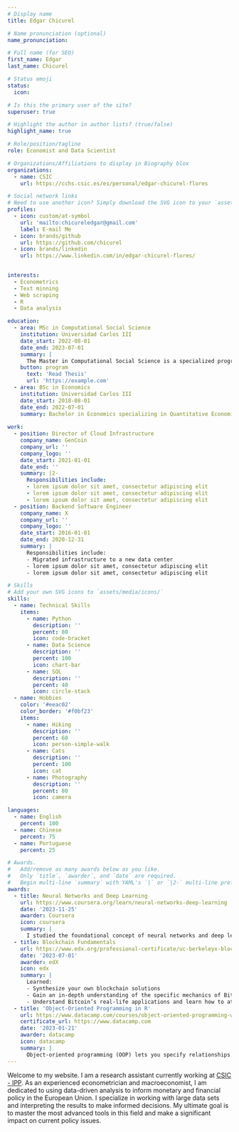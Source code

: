 ```yaml
---
# Display name
title: Edgar Chicurel

# Name pronunciation (optional)
name_pronunciation: 

# Full name (for SEO)
first_name: Edgar
last_name: Chicurel

# Status emoji
status:
  icon: 

# Is this the primary user of the site?
superuser: true

# Highlight the author in author lists? (true/false)
highlight_name: true

# Role/position/tagline
role: Economist and Data Scientist

# Organizations/Affiliations to display in Biography blox
organizations:
  - name: CSIC
    url: https://cchs.csic.es/es/personal/edgar-chicurel-flores

# Social network links
# Need to use another icon? Simply download the SVG icon to your `assets/media/icons/` folder.
profiles:
  - icon: custom/at-symbol
    url: 'mailto:chicureledgar@gmail.com'
    label: E-mail Me
  - icon: brands/github
    url: https://github.com/chicurel
  - icon: brands/linkedin
    url: https://www.linkedin.com/in/edgar-chicurel-flores/
  

interests:
  - Econometrics
  - Text minning
  - Web scraping
  - R
  - Data analysis

education:
  - area: MSc in Computational Social Science
    institution: Universidad Carlos III
    date_start: 2022-08-01
    date_end: 2023-07-01
    summary: |
      The Master in Computational Social Science is a specialized program that focuses on training students in advanced computational and quantitative analysis techniques for the study of social sciences. With the increasing use of digital technology in society, the field of computational social science has emerged as a way to analyze and understand human behavior and society through the use of predictive modeling, text analysis, and network science. The program equips students with the skills needed to lead and manage interdisciplinary teams in this field. https://www.uc3m.es/master/computational-social-science
    button: program
      text: 'Read Thesis'
      url: 'https://example.com'
  - area: BSc in Economics
    institution: Universidad Carlos III
    date_start: 2018-08-01
    date_end: 2022-07-01
    summary: Bachelor in Economics specializing in Quantitative Economics and Macroeconomics.
    
work:
  - position: Director of Cloud Infrastructure
    company_name: GenCoin
    company_url: ''
    company_logo: ''
    date_start: 2021-01-01
    date_end: ''
    summary: |2-
      Responsibilities include:
      - lorem ipsum dolor sit amet, consectetur adipiscing elit
      - lorem ipsum dolor sit amet, consectetur adipiscing elit
      - lorem ipsum dolor sit amet, consectetur adipiscing elit
  - position: Backend Software Engineer
    company_name: X
    company_url: ''
    company_logo: ''
    date_start: 2016-01-01
    date_end: 2020-12-31
    summary: |
      Responsibilities include:
      - Migrated infrastructure to a new data center
      - lorem ipsum dolor sit amet, consectetur adipiscing elit
      - lorem ipsum dolor sit amet, consectetur adipiscing elit

# Skills
# Add your own SVG icons to `assets/media/icons/`
skills:
  - name: Technical Skills
    items:
      - name: Python
        description: ''
        percent: 80
        icon: code-bracket
      - name: Data Science
        description: ''
        percent: 100
        icon: chart-bar
      - name: SQL
        description: ''
        percent: 40
        icon: circle-stack
  - name: Hobbies
    color: '#eeac02'
    color_border: '#f0bf23'
    items:
      - name: Hiking
        description: ''
        percent: 60
        icon: person-simple-walk
      - name: Cats
        description: ''
        percent: 100
        icon: cat
      - name: Photography
        description: ''
        percent: 80
        icon: camera

languages:
  - name: English
    percent: 100
  - name: Chinese
    percent: 75
  - name: Portuguese
    percent: 25

# Awards.
#   Add/remove as many awards below as you like.
#   Only `title`, `awarder`, and `date` are required.
#   Begin multi-line `summary` with YAML's `|` or `|2-` multi-line prefix and indent 2 spaces below.
awards:
  - title: Neural Networks and Deep Learning
    url: https://www.coursera.org/learn/neural-networks-deep-learning
    date: '2023-11-25'
    awarder: Coursera
    icon: coursera
    summary: |
      I studied the foundational concept of neural networks and deep learning. By the end, I was familiar with the significant technological trends driving the rise of deep learning; build, train, and apply fully connected deep neural networks; implement efficient (vectorized) neural networks; identify key parameters in a neural network’s architecture; and apply deep learning to your own applications.
  - title: Blockchain Fundamentals
    url: https://www.edx.org/professional-certificate/uc-berkeleyx-blockchain-fundamentals
    date: '2023-07-01'
    awarder: edX
    icon: edx
    summary: |
      Learned:
      - Synthesize your own blockchain solutions
      - Gain an in-depth understanding of the specific mechanics of Bitcoin
      - Understand Bitcoin’s real-life applications and learn how to attack and destroy Bitcoin, Ethereum, smart contracts and Dapps, and alternatives to Bitcoin’s Proof-of-Work consensus algorithm
  - title: 'Object-Oriented Programming in R'
    url: https://www.datacamp.com/courses/object-oriented-programming-with-s3-and-r6-in-r
    certificate_url: https://www.datacamp.com
    date: '2023-01-21'
    awarder: datacamp
    icon: datacamp
    summary: |
      Object-oriented programming (OOP) lets you specify relationships between functions and the objects that they can act on, helping you manage complexity in your code. This is an intermediate level course, providing an introduction to OOP, using the S3 and R6 systems. S3 is a great day-to-day R programming tool that simplifies some of the functions that you write. R6 is especially useful for industry-specific analyses, working with web APIs, and building GUIs.
---
```


Welcome to my website. I am a research assistant currently working at [CSIC - IPP](https://www.ipp.csic.es/).
As an experienced econometrician and macroeconomist, I am dedicated to using data-driven analysis to inform monetary and financial policy in the European Union. I specialize in working with large data sets and interpreting the results to make informed decisions. My ultimate goal is to master the most advanced tools in this field and make a significant impact on current policy issues. 
